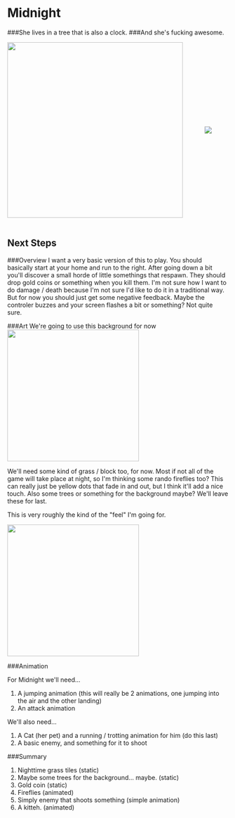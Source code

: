 Midnight
========

###She lives in a tree that is also a clock.
###And she's fucking awesome.

<table>
<tr>
<img align='center' src='http://i.imgur.com/BcNfzxI.png' height=400 style='padding-right:50px'></img>
<img align='center' src='http://i.imgur.com/2n7oKYR.gif'></img>
</tr>
</table>

## Next Steps

###Overview
I want a very basic version of this to play. You should basically start at your home and run to the right. After going down a bit you'll discover a small horde of little somethings that respawn. They should drop gold coins or something when you kill them. I'm not sure how I want to do damage / death because I'm not sure I'd like to do it in a traditional way. But for now you should just get some negative feedback. Maybe the controler buzzes and your screen flashes a bit or something? Not quite sure.

###Art
We're going to use this background for now </br>
<img align='center' src='http://i.imgur.com/nq8bFk7.jpg' height=300></img>

We'll need some kind of grass / block too, for now. Most if not all of the game will take place at night, so I'm thinking some rando fireflies too? This can really just be yellow dots that fade in and out, but I think it'll add a nice touch. Also some trees or something for the background maybe? We'll leave these for last.

This is very roughly the kind of the "feel" I'm going for.

<img align='center' src='http://1.bp.blogspot.com/--O5YRwfU1gg/TzapUmi7lXI/AAAAAAAAAEM/kis5f6R3wRA/s1600/Field_in_the_night_by_Slimack.jpg' height=300></img>

###Animation

For Midnight we'll need...

1. A jumping animation (this will really be 2 animations, one jumping into the air and the other landing)
2. An attack animation

We'll also need...
1. A Cat (her pet) and a running / trotting animation for him (do this last)
2. A basic enemy, and something for it to shoot

###Summary

1. Nighttime grass tiles (static)
2. Maybe some trees for the background... maybe. (static)
3. Gold coin (static)
3. Fireflies (animated)
4. Simply enemy that shoots something (simple animation)
5. A kitteh. (animated)

